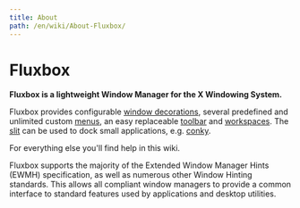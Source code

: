 ```yaml
---
title: About
path: /en/wiki/About-Fluxbox/
---
```

# Fluxbox
**Fluxbox is a lightweight Window Manager for the X Windowing System.**

Fluxbox provides configurable [window decorations](), several predefined and unlimited custom [menus](), an easy replaceable [toolbar]() and [workspaces]().
The [slit](/en/wiki/Fluxbox-Internals/Slit/) can be used to dock small applications, e.g. [conky]().

For everything else you'll find help in this wiki.

Fluxbox supports the majority of the Extended Window Manager Hints (EWMH) specification, as well as numerous other Window Hinting standards. This allows all compliant window managers to provide a common interface to standard features used by applications and desktop utilities.

